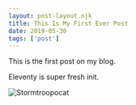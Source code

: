 ```yaml
---
layout: post-layout.njk
title: This Is My First Ever Post
date: 2019-05-30
tags: ['post']
---
```

<!-- Excerpt Start -->

This is the first post on my blog.

<!-- Excerpt End -->
 
Eleventy is super fresh init.

![Stormtroopocat](https://octodex.github.com/images/stormtroopocat.jpg "The Stormtroopocat")